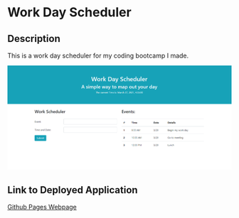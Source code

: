 # Work Day Scheduler

## Description

This is a work day scheduler for my coding bootcamp I made. 

![Scheduler](./assets/images/scheduler.png)

## Link to Deployed Application

[Github Pages Webpage](https://jagatston.github.io/Advanced-CSS-Portfolio/)